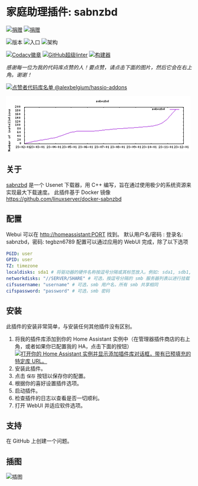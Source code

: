 # 家庭助理插件: sabnzbd

[![捐赠][donation-badge]](https://www.buymeacoffee.com/alexbelgium)
[![捐赠][paypal-badge]](https://www.paypal.com/donate/?hosted_button_id=DZFULJZTP3UQA)

![版本](https://img.shields.io/badge/dynamic/json?label=Version&query=%24.version&url=https%3A%2F%2Fraw.githubusercontent.com%2Falexbelgium%2Fhassio-addons%2Fmaster%2Fsabnzbd%2Fconfig.json)
![入口](https://img.shields.io/badge/dynamic/json?label=Ingress&query=%24.ingress&url=https%3A%2F%2Fraw.githubusercontent.com%2Falexbelgium%2Fhassio-addons%2Fmaster%2Fsabnzbd%2Fconfig.json)
![架构](https://img.shields.io/badge/dynamic/json?color=success&label=Arch&query=%24.arch&url=https%3A%2F%2Fraw.githubusercontent.com%2Falexbelgium%2Fhassio-addons%2Fmaster%2Fsabnzbd%2Fconfig.json)

[![Codacy徽章](https://app.codacy.com/project/badge/Grade/9c6cf10bdbba45ecb202d7f579b5be0e)](https://www.codacy.com/gh/alexbelgium/hassio-addons/dashboard?utm_source=github.com&utm_medium=referral&utm_content=alexbelgium/hassio-addons&utm_campaign=Badge_Grade)
[![GitHub超级linter](https://img.shields.io/github/actions/workflow/status/alexbelgium/hassio-addons/weekly-supelinter.yaml?label=Lint%20code%20base)](https://github.com/alexbelgium/hassio-addons/actions/workflows/weekly-supelinter.yaml)
[![构建器](https://img.shields.io/github/actions/workflow/status/alexbelgium/hassio-addons/onpush_builder.yaml?label=Builder)](https://github.com/alexbelgium/hassio-addons/actions/workflows/onpush_builder.yaml)

[donation-badge]: https://img.shields.io/badge/Buy%20me%20a%20coffee%20(no%20paypal)-%23d32f2f?logo=buy-me-a-coffee&style=flat&logoColor=white
[paypal-badge]: https://img.shields.io/badge/Buy%20me%20a%20coffee%20with%20Paypal-0070BA?logo=paypal&style=flat&logoColor=white

_感谢每一位为我的代码库点赞的人！要点赞，请点击下面的图片，然后它会在右上角。谢谢！_

[![点赞者代码库名单 @alexbelgium/hassio-addons](https://raw.githubusercontent.com/alexbelgium/hassio-addons/master/.github/stars2.svg)](https://github.com/alexbelgium/hassio-addons/stargazers)

![下载演变](https://raw.githubusercontent.com/alexbelgium/hassio-addons/master/sabnzbd/stats.png)

## 关于

[sabnzbd](http://sabnzbd.net/) 是一个 Usenet 下载器，用 C++ 编写，旨在通过使用极少的系统资源来实现最大下载速度。
此插件基于 Docker 镜像 https://github.com/linuxserver/docker-sabnzbd

## 配置

Webui 可以在 <http://homeassistant:PORT> 找到。
默认用户名/密码 : 登录名: sabnzbd，密码: tegbzn6789
配置可以通过应用的 WebUI 完成，除了以下选项

```yaml
PGID: user
GPID: user
TZ: timezone
localdisks: sda1 # 将驱动器的硬件名称按逗号分隔或其标签放入。例如: sda1, sdb1, MYNAS...
networkdisks: "//SERVER/SHARE" # 可选，按逗号分隔的 smb 服务器列表以进行挂载
cifsusername: "username" # 可选，smb 用户名，所有 smb 共享相同
cifspassword: "password" # 可选，smb 密码
```

## 安装

此插件的安装非常简单，与安装任何其他插件没有区别。

1. 将我的插件库添加到你的 Home Assistant 实例中（在管理器插件商店的右上角，或者如果你已配置我的 HA，点击下面的按钮）
   [![打开你的 Home Assistant 实例并显示添加插件库对话框，带有已预填充的特定库 URL。](https://my.home-assistant.io/badges/supervisor_add_addon_repository.svg)](https://my.home-assistant.io/redirect/supervisor_add_addon_repository/?repository_url=https%3A%2F%2Fgithub.com%2Falexbelgium%2Fhassio-addons)
2. 安装此插件。
3. 点击 `保存` 按钮以保存你的配置。
4. 根据你的喜好设置插件选项。
5. 启动插件。
6. 检查插件的日志以查看是否一切顺利。
7. 打开 WebUI 并适应软件选项。

## 支持

在 GitHub 上创建一个问题。

## 插图

![插图](https://sabnzbd.com/img/slider/artistdetails.png)

[repository]: https://github.com/alexbelgium/hassio-addons